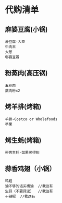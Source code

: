 # 代购清单

## 麻婆豆腐(小锅)
```
滑豆腐-大亚
牛肉末
大葱
郫县豆瓣
```

## 粉蒸肉(高压锅)
```
五花肉
蒸肉粉x2
```

## 烤羊排(烤箱)
```
羊排-Costco or Wholefoods
苹果
```

## 烤生蚝(烤箱)
```
带壳生蚝-如果买得到
```

## 蒜香鸡翅（小锅）  
```
鸡翅  
油不够的话买桶油  //我这有
生蒜（不要蒜泥）  //我这有
干辣椒  //我这有
```
